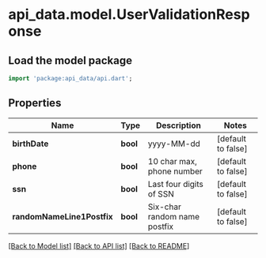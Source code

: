# api_data.model.UserValidationResponse

## Load the model package
```dart
import 'package:api_data/api.dart';
```

## Properties
Name | Type | Description | Notes
------------ | ------------- | ------------- | -------------
**birthDate** | **bool** | yyyy-MM-dd | [default to false]
**phone** | **bool** | 10 char max, phone number | [default to false]
**ssn** | **bool** | Last four digits of SSN | [default to false]
**randomNameLine1Postfix** | **bool** | Six-char random name postfix | [default to false]

[[Back to Model list]](../README.md#documentation-for-models) [[Back to API list]](../README.md#documentation-for-api-endpoints) [[Back to README]](../README.md)


